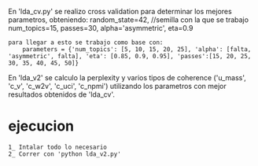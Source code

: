 En 'lda_cv.py' se realizo cross validation para determinar los mejores parametros, obteniendo:
    random_state=42, //semilla con la que se trabajo
    num_topics=15,
    passes=30,
    alpha='asymmetric',
    eta=0.9

    para llegar a esto se trabajo como base con:
        parameters = {'num_topics': [5, 10, 15, 20, 25], 'alpha': [falta, 'asymmetric', falta], 'eta': [0.85, 0.9, 0.95], 'passes':[15, 20, 25, 30, 35, 40, 45, 50]}

En 'lda_v2' se calculo la perplexity y varios tipos de coherence ('u_mass', 'c_v', 'c_w2v', 'c_uci', 'c_npmi') utilizando los parametros con mejor resultados obtenidos de 'lda_cv'.

# ejecucion
    1_ Intalar todo lo necesario
    2_ Correr con 'python lda_v2.py'